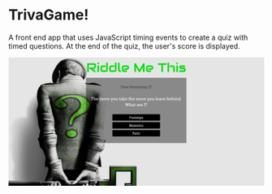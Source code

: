 # TrivaGame!

A front end app that uses JavaScript timing events to create a quiz with timed questions. At the end of the quiz, the user's score is displayed.


![GitHub Logo](trivia.png)
